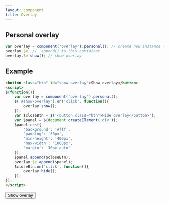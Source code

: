 ```yaml
---
layout: component
title: Overlay
---
```


## Personal overlay

```js
var overlay = component('overlay').personal(); // create new instance (appended to body)
overlay.$e; // .append() to this container
overlay.$e.show(); // show overlay
```

## Example

```html
<button class="btn" id="show-overlay">Show overlay</button>
<script>
$(function(){
	var overlay = component('overlay').personal();
	$('#show-overlay').on('click', function(){
		overlay.show();
	});
	var $closeBtn = $('<button class="btn">Hide overlay</button>');
	var $panel = $(document.createElement('div'));
	$panel.css({
		'background': '#fff',
		'padding': '30px',
		'min-height': '400px',
		'max-width': '1000px',
		'margin': '30px auto'
	});
	$panel.append($closeBtn);
	overlay.$e.append($panel);
	$closeBtn.on('click', function(){
		overlay.hide();
	});
});
</script>
```

<button class="btn btn-default" id="show-overlay">Show overlay</button>
<script>
$(function(){
	var overlay = component('overlay').personal();
	$('#show-overlay').on('click', function(){
		overlay.show();
	});
	var $closeBtn = $('<button class="btn btn-default">Hide overlay</button>');
	var $panel = $(document.createElement('div'));
	$panel.css({
		'background': '#fff',
		'padding': '30px',
		'min-height': '400px',
		'max-width': '1000px',
		'margin': '30px auto'
	});
	$panel.append($closeBtn);
	overlay.$e.append($panel);
	$closeBtn.on('click', function(){
		overlay.hide();
	});
});
</script>
